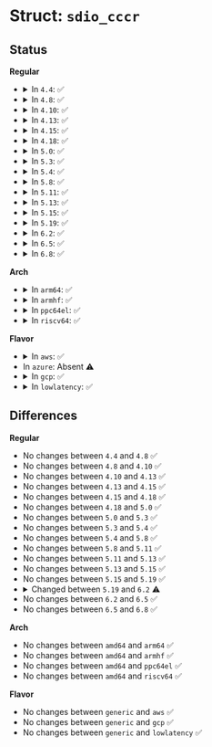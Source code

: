 # Struct: <code>sdio_cccr</code>

## Status
<b>Regular</b>
<ul>
<li>
<details>
<summary>In <code>4.4</code>: ✅</summary>

```c
struct sdio_cccr {
    unsigned int sdio_vsn;
    unsigned int sd_vsn;
    unsigned int multi_block;
    unsigned int low_speed;
    unsigned int wide_bus;
    unsigned int high_power;
    unsigned int high_speed;
    unsigned int disable_cd;
};
```
</details>
</li>
<li>
<details>
<summary>In <code>4.8</code>: ✅</summary>

```c
struct sdio_cccr {
    unsigned int sdio_vsn;
    unsigned int sd_vsn;
    unsigned int multi_block;
    unsigned int low_speed;
    unsigned int wide_bus;
    unsigned int high_power;
    unsigned int high_speed;
    unsigned int disable_cd;
};
```
</details>
</li>
<li>
<details>
<summary>In <code>4.10</code>: ✅</summary>

```c
struct sdio_cccr {
    unsigned int sdio_vsn;
    unsigned int sd_vsn;
    unsigned int multi_block;
    unsigned int low_speed;
    unsigned int wide_bus;
    unsigned int high_power;
    unsigned int high_speed;
    unsigned int disable_cd;
};
```
</details>
</li>
<li>
<details>
<summary>In <code>4.13</code>: ✅</summary>

```c
struct sdio_cccr {
    unsigned int sdio_vsn;
    unsigned int sd_vsn;
    unsigned int multi_block;
    unsigned int low_speed;
    unsigned int wide_bus;
    unsigned int high_power;
    unsigned int high_speed;
    unsigned int disable_cd;
};
```
</details>
</li>
<li>
<details>
<summary>In <code>4.15</code>: ✅</summary>

```c
struct sdio_cccr {
    unsigned int sdio_vsn;
    unsigned int sd_vsn;
    unsigned int multi_block;
    unsigned int low_speed;
    unsigned int wide_bus;
    unsigned int high_power;
    unsigned int high_speed;
    unsigned int disable_cd;
};
```
</details>
</li>
<li>
<details>
<summary>In <code>4.18</code>: ✅</summary>

```c
struct sdio_cccr {
    unsigned int sdio_vsn;
    unsigned int sd_vsn;
    unsigned int multi_block;
    unsigned int low_speed;
    unsigned int wide_bus;
    unsigned int high_power;
    unsigned int high_speed;
    unsigned int disable_cd;
};
```
</details>
</li>
<li>
<details>
<summary>In <code>5.0</code>: ✅</summary>

```c
struct sdio_cccr {
    unsigned int sdio_vsn;
    unsigned int sd_vsn;
    unsigned int multi_block;
    unsigned int low_speed;
    unsigned int wide_bus;
    unsigned int high_power;
    unsigned int high_speed;
    unsigned int disable_cd;
};
```
</details>
</li>
<li>
<details>
<summary>In <code>5.3</code>: ✅</summary>

```c
struct sdio_cccr {
    unsigned int sdio_vsn;
    unsigned int sd_vsn;
    unsigned int multi_block;
    unsigned int low_speed;
    unsigned int wide_bus;
    unsigned int high_power;
    unsigned int high_speed;
    unsigned int disable_cd;
};
```
</details>
</li>
<li>
<details>
<summary>In <code>5.4</code>: ✅</summary>

```c
struct sdio_cccr {
    unsigned int sdio_vsn;
    unsigned int sd_vsn;
    unsigned int multi_block;
    unsigned int low_speed;
    unsigned int wide_bus;
    unsigned int high_power;
    unsigned int high_speed;
    unsigned int disable_cd;
};
```
</details>
</li>
<li>
<details>
<summary>In <code>5.8</code>: ✅</summary>

```c
struct sdio_cccr {
    unsigned int sdio_vsn;
    unsigned int sd_vsn;
    unsigned int multi_block;
    unsigned int low_speed;
    unsigned int wide_bus;
    unsigned int high_power;
    unsigned int high_speed;
    unsigned int disable_cd;
};
```
</details>
</li>
<li>
<details>
<summary>In <code>5.11</code>: ✅</summary>

```c
struct sdio_cccr {
    unsigned int sdio_vsn;
    unsigned int sd_vsn;
    unsigned int multi_block;
    unsigned int low_speed;
    unsigned int wide_bus;
    unsigned int high_power;
    unsigned int high_speed;
    unsigned int disable_cd;
};
```
</details>
</li>
<li>
<details>
<summary>In <code>5.13</code>: ✅</summary>

```c
struct sdio_cccr {
    unsigned int sdio_vsn;
    unsigned int sd_vsn;
    unsigned int multi_block;
    unsigned int low_speed;
    unsigned int wide_bus;
    unsigned int high_power;
    unsigned int high_speed;
    unsigned int disable_cd;
};
```
</details>
</li>
<li>
<details>
<summary>In <code>5.15</code>: ✅</summary>

```c
struct sdio_cccr {
    unsigned int sdio_vsn;
    unsigned int sd_vsn;
    unsigned int multi_block;
    unsigned int low_speed;
    unsigned int wide_bus;
    unsigned int high_power;
    unsigned int high_speed;
    unsigned int disable_cd;
};
```
</details>
</li>
<li>
<details>
<summary>In <code>5.19</code>: ✅</summary>

```c
struct sdio_cccr {
    unsigned int sdio_vsn;
    unsigned int sd_vsn;
    unsigned int multi_block;
    unsigned int low_speed;
    unsigned int wide_bus;
    unsigned int high_power;
    unsigned int high_speed;
    unsigned int disable_cd;
};
```
</details>
</li>
<li>
<details>
<summary>In <code>6.2</code>: ✅</summary>

```c
struct sdio_cccr {
    unsigned int sdio_vsn;
    unsigned int sd_vsn;
    unsigned int multi_block;
    unsigned int low_speed;
    unsigned int wide_bus;
    unsigned int high_power;
    unsigned int high_speed;
    unsigned int disable_cd;
    unsigned int enable_async_irq;
};
```
</details>
</li>
<li>
<details>
<summary>In <code>6.5</code>: ✅</summary>

```c
struct sdio_cccr {
    unsigned int sdio_vsn;
    unsigned int sd_vsn;
    unsigned int multi_block;
    unsigned int low_speed;
    unsigned int wide_bus;
    unsigned int high_power;
    unsigned int high_speed;
    unsigned int disable_cd;
    unsigned int enable_async_irq;
};
```
</details>
</li>
<li>
<details>
<summary>In <code>6.8</code>: ✅</summary>

```c
struct sdio_cccr {
    unsigned int sdio_vsn;
    unsigned int sd_vsn;
    unsigned int multi_block;
    unsigned int low_speed;
    unsigned int wide_bus;
    unsigned int high_power;
    unsigned int high_speed;
    unsigned int disable_cd;
    unsigned int enable_async_irq;
};
```
</details>
</li>
</ul>
<b>Arch</b>
<ul>
<li>
<details>
<summary>In <code>arm64</code>: ✅</summary>

```c
struct sdio_cccr {
    unsigned int sdio_vsn;
    unsigned int sd_vsn;
    unsigned int multi_block;
    unsigned int low_speed;
    unsigned int wide_bus;
    unsigned int high_power;
    unsigned int high_speed;
    unsigned int disable_cd;
};
```
</details>
</li>
<li>
<details>
<summary>In <code>armhf</code>: ✅</summary>

```c
struct sdio_cccr {
    unsigned int sdio_vsn;
    unsigned int sd_vsn;
    unsigned int multi_block;
    unsigned int low_speed;
    unsigned int wide_bus;
    unsigned int high_power;
    unsigned int high_speed;
    unsigned int disable_cd;
};
```
</details>
</li>
<li>
<details>
<summary>In <code>ppc64el</code>: ✅</summary>

```c
struct sdio_cccr {
    unsigned int sdio_vsn;
    unsigned int sd_vsn;
    unsigned int multi_block;
    unsigned int low_speed;
    unsigned int wide_bus;
    unsigned int high_power;
    unsigned int high_speed;
    unsigned int disable_cd;
};
```
</details>
</li>
<li>
<details>
<summary>In <code>riscv64</code>: ✅</summary>

```c
struct sdio_cccr {
    unsigned int sdio_vsn;
    unsigned int sd_vsn;
    unsigned int multi_block;
    unsigned int low_speed;
    unsigned int wide_bus;
    unsigned int high_power;
    unsigned int high_speed;
    unsigned int disable_cd;
};
```
</details>
</li>
</ul>
<b>Flavor</b>
<ul>
<li>
<details>
<summary>In <code>aws</code>: ✅</summary>

```c
struct sdio_cccr {
    unsigned int sdio_vsn;
    unsigned int sd_vsn;
    unsigned int multi_block;
    unsigned int low_speed;
    unsigned int wide_bus;
    unsigned int high_power;
    unsigned int high_speed;
    unsigned int disable_cd;
};
```
</details>
</li>
<li>
In <code>azure</code>: Absent ⚠️
</li>
<li>
<details>
<summary>In <code>gcp</code>: ✅</summary>

```c
struct sdio_cccr {
    unsigned int sdio_vsn;
    unsigned int sd_vsn;
    unsigned int multi_block;
    unsigned int low_speed;
    unsigned int wide_bus;
    unsigned int high_power;
    unsigned int high_speed;
    unsigned int disable_cd;
};
```
</details>
</li>
<li>
<details>
<summary>In <code>lowlatency</code>: ✅</summary>

```c
struct sdio_cccr {
    unsigned int sdio_vsn;
    unsigned int sd_vsn;
    unsigned int multi_block;
    unsigned int low_speed;
    unsigned int wide_bus;
    unsigned int high_power;
    unsigned int high_speed;
    unsigned int disable_cd;
};
```
</details>
</li>
</ul>

## Differences
<b>Regular</b>
<ul>
<li>
No changes between <code>4.4</code> and <code>4.8</code> ✅
</li>
<li>
No changes between <code>4.8</code> and <code>4.10</code> ✅
</li>
<li>
No changes between <code>4.10</code> and <code>4.13</code> ✅
</li>
<li>
No changes between <code>4.13</code> and <code>4.15</code> ✅
</li>
<li>
No changes between <code>4.15</code> and <code>4.18</code> ✅
</li>
<li>
No changes between <code>4.18</code> and <code>5.0</code> ✅
</li>
<li>
No changes between <code>5.0</code> and <code>5.3</code> ✅
</li>
<li>
No changes between <code>5.3</code> and <code>5.4</code> ✅
</li>
<li>
No changes between <code>5.4</code> and <code>5.8</code> ✅
</li>
<li>
No changes between <code>5.8</code> and <code>5.11</code> ✅
</li>
<li>
No changes between <code>5.11</code> and <code>5.13</code> ✅
</li>
<li>
No changes between <code>5.13</code> and <code>5.15</code> ✅
</li>
<li>
No changes between <code>5.15</code> and <code>5.19</code> ✅
</li>
<li>
<details>
<summary>Changed between <code>5.19</code> and <code>6.2</code> ⚠️</summary>
<ul>
<li>
<b>Field added. </b>
<code>unsigned int enable_async_irq</code>
</li>
</ul>
</details>
</li>
<li>
No changes between <code>6.2</code> and <code>6.5</code> ✅
</li>
<li>
No changes between <code>6.5</code> and <code>6.8</code> ✅
</li>
</ul>
<b>Arch</b>
<ul>
<li>
No changes between <code>amd64</code> and <code>arm64</code> ✅
</li>
<li>
No changes between <code>amd64</code> and <code>armhf</code> ✅
</li>
<li>
No changes between <code>amd64</code> and <code>ppc64el</code> ✅
</li>
<li>
No changes between <code>amd64</code> and <code>riscv64</code> ✅
</li>
</ul>
<b>Flavor</b>
<ul>
<li>
No changes between <code>generic</code> and <code>aws</code> ✅
</li>
<li>
No changes between <code>generic</code> and <code>gcp</code> ✅
</li>
<li>
No changes between <code>generic</code> and <code>lowlatency</code> ✅
</li>
</ul>
